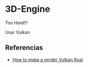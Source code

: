 # 3D-Engine

Too Hard!!!

Usar Vulkan

## Referencias

- [How to make a render Vulkan Rust](https://youtu.be/qkdy5yL-EjU?si=A3805E9Hl-VLANuq)
